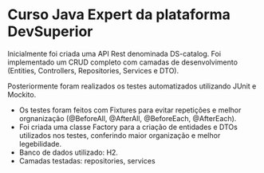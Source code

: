 # Curso Java Expert da plataforma DevSuperior #

Inicialmente foi criada uma API Rest denominada DS-catalog. Foi implementado um CRUD completo com camadas de desenvolvimento (Entities, Controllers, Repositories, Services e DTO). 

Posteriormente foram realizados os testes automatizados utilizando JUnit e Mockito.
- Os testes foram feitos com Fixtures para evitar repetições e melhor orgnanização (@BeforeAll, @AfterAll, @BeforeEach, @AfterEach).
- Foi criada uma classe Factory para a criação de entidades e DTOs utilizados nos testes, conferindo maior organização e melhor legebilidade.
- Banco de dados utilizado: H2.
- Camadas testadas: repositories, services
